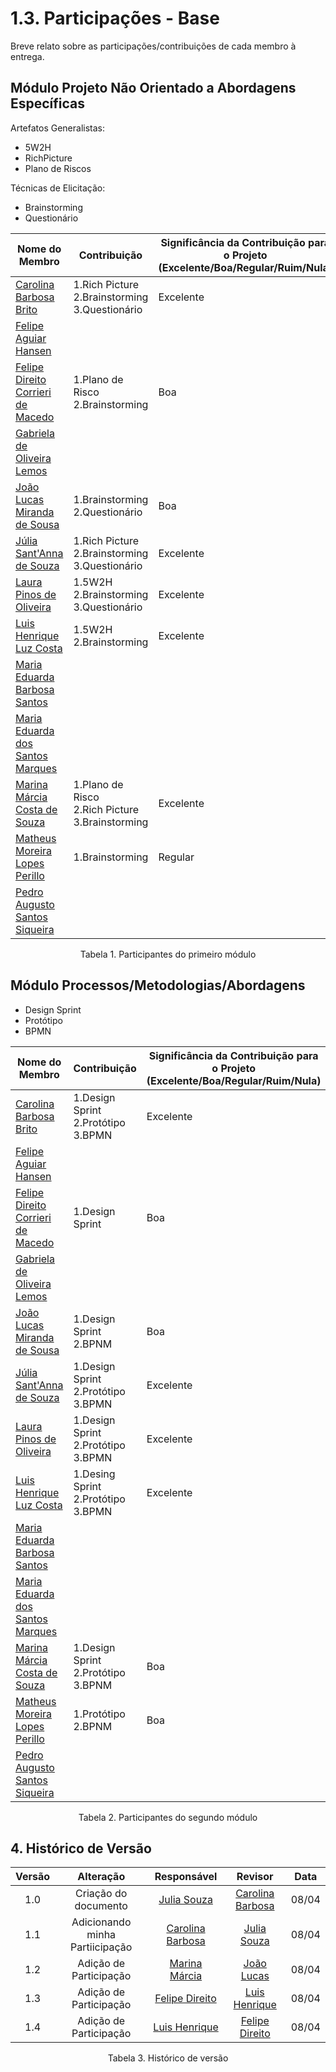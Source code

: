# 1.3. Participações - Base

Breve relato sobre as participações/contribuições de cada membro à entrega.

## Módulo Projeto Não Orientado a Abordagens Específicas

Artefatos Generalistas:

- 5W2H
- RichPicture
- Plano de Riscos

Técnicas de Elicitação:

- Brainstorming
- Questionário

| Nome do Membro                                                         | Contribuição                                             | Significância da Contribuição para o Projeto (Excelente/Boa/Regular/Ruim/Nula) |
| ---------------------------------------------------------------------- | -------------------------------------------------------- | ------------------------------------------------------------------------------ |
| [Carolina Barbosa Brito](https://github.com/CarolinaBarb)              | 1.Rich Picture <br> 2.Brainstorming </br> 3.Questionário | Excelente                                                                      |
| [Felipe Aguiar Hansen](https://github.com/fhansen98)                   |                                                          |                                                                                |
| [Felipe Direito Corrieri de Macedo](https://github.com/FelipeDireito)  |       1.Plano de Risco <br> 2.Brainstorming                                                 |          Boa                                                                      |
| [Gabriela de Oliveira Lemos](https://github.com/heylisten64)           |                                                          |                                                                                |
| [João Lucas Miranda de Sousa](https://github.com/Jlmsousa)             | 1.Brainstorming <br> 2.Questionário | Boa                                                                     |                                                          |                                                                                |
| [Júlia Sant'Anna de Souza](https://github.com/JuliaSSouza)             | 1.Rich Picture <br> 2.Brainstorming </br> 3.Questionário | Excelente                                                                      |
| [Laura Pinos de Oliveira ](https://github.com/laurapinos)              | 1.5W2H <br> 2.Brainstorming </br> 3.Questionário        |  Excelente                                                                              |
| [Luis Henrique Luz Costa ](https://github.com/luishenrrique)           |   1.5W2H </br>2.Brainstorming                                                       |       Excelente                                                                         |
| [Maria Eduarda Barbosa Santos ](https://github.com/Madu01)             |                                                          |                                                                                |
| [Maria Eduarda dos Santos Marques](https://github.com/EduardaSMarques) |                                                          |                                                                                |
| [Marina Márcia Costa de Souza](https://github.com/The-Boss-Nina)       |  1.Plano de Risco <br> 2.Rich Picture </br> 3.Brainstorming | Excelente                                                                                                                          |                                                                                |
| [Matheus Moreira Lopes Perillo](https://github.com/MatheusPerillo)     | 1.Brainstorming                                            | Regular                                                                        |
| [Pedro Augusto Santos Siqueira](https://github.com/PedroSiq)           |                                                          |                                                                                |

<p align="center">Tabela 1. Participantes do primeiro módulo</p>

## Módulo Processos/Metodologias/Abordagens

- Design Sprint
- Protótipo
- BPMN

| Nome do Membro                                                         | Contribuição             | Significância da Contribuição para o Projeto (Excelente/Boa/Regular/Ruim/Nula) |
| ---------------------------------------------------------------------- | ------------------------ | ------------------------------------------------------------------------------ |
| [Carolina Barbosa Brito](https://github.com/CarolinaBarb)              |          1.Design Sprint <br> 2.Protótipo </br> 3.BPMN               |        Excelente                                                                        |
| [Felipe Aguiar Hansen](https://github.com/fhansen98)                   |                          |                                                                                |
| [Felipe Direito Corrieri de Macedo](https://github.com/FelipeDireito)  |     1.Design Sprint                     |             Boa                                                                   |
| [Gabriela de Oliveira Lemos](https://github.com/heylisten64)           |                          |                                                                                |
| [João Lucas Miranda de Sousa](https://github.com/Jlmsousa)             | 1.Design Sprint <br> 2.BPNM | Boa                            |                                     
| [Júlia Sant'Anna de Souza](https://github.com/JuliaSSouza)             | 1.Design Sprint <br> 2.Protótipo </br> 3.BPMN                   |   Excelente                        |                                                                                |
| [Laura Pinos de Oliveira ](https://github.com/laurapinos)              | 1.Design Sprint <br> 2.Protótipo </br> 3.BPMN     |   Excelente                                                               |
| [Luis Henrique Luz Costa ](https://github.com/luishenrrique)           |   1.Desing Sprint</br>2.Protótipo</br>3.BPMN                       |    Excelente                                                                            |
| [Maria Eduarda Barbosa Santos ](https://github.com/Madu01)             |                          |                                                                                |
| [Maria Eduarda dos Santos Marques](https://github.com/EduardaSMarques) |                          |                                                                                |
| [Marina Márcia Costa de Souza](https://github.com/The-Boss-Nina)       | 1.Design Sprint <br> 2.Protótipo </br> 3.BPNM | Boa                                  |   
| [Matheus Moreira Lopes Perillo](https://github.com/MatheusPerillo)     | 1.Protótipo <br> 2.BPNM | Boa                                                                            |
| [Pedro Augusto Santos Siqueira](https://github.com/PedroSiq)           |                          |                                                                                |

<p align="center">Tabela 2. Participantes do segundo módulo</p>

## 4. Histórico de Versão

| Versão |      Alteração       |                Responsável                 |    Revisor    | Data  |
| :----: | :------------------: | :----------------------------------------: | :-----------: | :---: | 
| 1.0    | Criação do documento | [Julia Souza](https://github.com/JuliaSSouza) | [Carolina Barbosa](https://github.com/CarolinaBarb)|08/04|
|1.1| Adicionando minha Partiicipação|[Carolina Barbosa](https://github.com/CarolinaBarb)|[Julia Souza](https://github.com/JuliaSSouza) | 08/04|
|1.2| Adição de Participação|[Marina Márcia](https://github.com/The-Boss-Nina)|[João Lucas](https://github.com/Jlmsousa) | 08/04|
|1.3| Adição de Participação|[Felipe Direito](https://github.com/felipedireito)|[Luis Henrique](https://github.com/luishenrrique)| 08/04|
|1.4| Adição de Participação|[Luis Henrique](https://github.com/luishenrrique)|[Felipe Direito](https://github.com/felipedireito)| 08/04|
<p align="center">Tabela 3. Histórico de versão </p>
